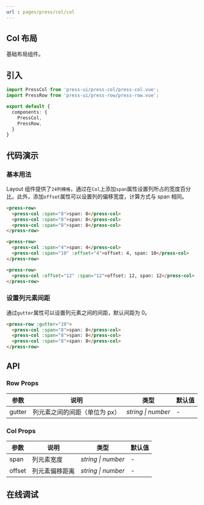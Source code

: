 ```yaml
---
url : pages/press/col/col
---
```


## Col 布局

基础布局组件。

## 引入

```ts
import PressCol from 'press-ui/press-col/press-col.vue';
import PressRow from 'press-ui/press-row/press-row.vue';

export default {
  components: {
    PressCol,
    PressRow,
  }
}
```

## 代码演示

### 基本用法

Layout 组件提供了`24列栅格`，通过在`Col`上添加`span`属性设置列所占的宽度百分比。此外，添加`offset`属性可以设置列的偏移宽度，计算方式与 span 相同。

```html
<press-row>
  <press-col :span="8">span: 8</press-col>
  <press-col :span="8">span: 8</press-col>
  <press-col :span="8">span: 8</press-col>
</press-row>

<press-row>
  <press-col :span="4">span: 4</press-col>
  <press-col :span="10" :offset="4">offset: 4, span: 10</press-col>
</press-row>

<press-row>
  <press-col :offset="12" :span="12">offset: 12, span: 12</press-col>
</press-row>
```

### 设置列元素间距

通过`gutter`属性可以设置列元素之间的间距，默认间距为 0。

```html
<press-row :gutter="20">
  <press-col :span="8">span: 8</press-col>
  <press-col :span="8">span: 8</press-col>
  <press-col :span="8">span: 8</press-col>
</press-row>
```

## API

### Row Props

| 参数   | 说明                          | 类型               | 默认值 |
| ------ | ----------------------------- | ------------------ | ------ |
| gutter | 列元素之间的间距（单位为 px） | _string \| number_ | -      |

### Col Props

| 参数   | 说明           | 类型               | 默认值 |
| ------ | -------------- | ------------------ | ------ |
| span   | 列元素宽度     | _string \| number_ | -      |
| offset | 列元素偏移距离 | _string \| number_ | -      |

## 在线调试

<debug-online />
